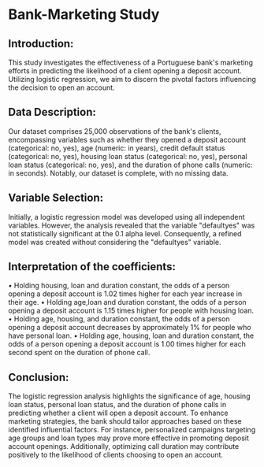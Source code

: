 # Bank-Marketing Study
## Introduction:
This study investigates the effectiveness of a Portuguese bank's marketing efforts in predicting the likelihood of a client opening a deposit account. Utilizing logistic regression, we aim to discern the pivotal factors influencing the decision to open an account.

## Data Description:
Our dataset comprises 25,000 observations of the bank's clients, encompassing variables such as whether they opened a deposit account (categorical: no, yes), age (numeric: in years), credit default status (categorical: no, yes), housing loan status (categorical: no, yes), personal loan status (categorical: no, yes), and the duration of phone calls (numeric: in seconds). Notably, our dataset is complete, with no missing data.

## Variable Selection:
Initially, a logistic regression model was developed using all independent variables. However, the analysis revealed that the variable "defaultyes" was not statistically significant at the 0.1 alpha level. Consequently, a refined model was created without considering the "defaultyes" variable.

## Interpretation of the coefficients:
•	Holding housing, loan and duration constant, the odds of a person opening a deposit account is 1.02 times higher for each year increase in their age.
•	Holding age,loan and duration constant, the odds of a person opening a deposit account is 1.15 times higher for people with housing loan. 
•	Holding age, housing, and duration constant, the odds of a person opening a deposit account decreases by approximately 1% for people who have personal loan. 
•	Holding age, housing, loan and duration constant, the odds of a person opening a deposit account is 1.00 times higher for each second spent on the duration of phone call.

## Conclusion:
The logistic regression analysis highlights the significance of age, housing loan status, personal loan status, and the duration of phone calls in predicting whether a client will open a deposit account. To enhance marketing strategies, the bank should tailor approaches based on these identified influential factors. For instance, personalized campaigns targeting age groups and loan types may prove more effective in promoting deposit account openings. Additionally, optimizing call duration may contribute positively to the likelihood of clients choosing to open an account.

